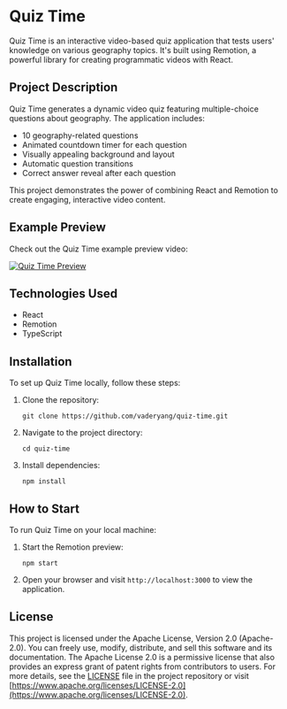 # Quiz Time

Quiz Time is an interactive video-based quiz application that tests users' knowledge on various geography topics. It's built using Remotion, a powerful library for creating programmatic videos with React.

## Project Description

Quiz Time generates a dynamic video quiz featuring multiple-choice questions about geography. The application includes:

- 10 geography-related questions
- Animated countdown timer for each question
- Visually appealing background and layout
- Automatic question transitions
- Correct answer reveal after each question

This project demonstrates the power of combining React and Remotion to create engaging, interactive video content.

## Example Preview

Check out the Quiz Time example preview video:

[![Quiz Time Preview](https://img.youtube.com/vi/rt04_rvWVC8/0.jpg)](https://www.youtube.com/watch?v=rt04_rvWVC8)



## Technologies Used

- React
- Remotion
- TypeScript

## Installation

To set up Quiz Time locally, follow these steps:

1. Clone the repository:
   ```
   git clone https://github.com/vaderyang/quiz-time.git
   ```

2. Navigate to the project directory:
   ```
   cd quiz-time
   ```

3. Install dependencies:
   ```
   npm install
   ```

## How to Start

To run Quiz Time on your local machine:

1. Start the Remotion preview:
   ```
   npm start
   ```

2. Open your browser and visit `http://localhost:3000` to view the application.

## License

This project is licensed under the Apache License, Version 2.0 (Apache-2.0). You can freely use, modify, distribute, and sell this software and its documentation. The Apache License 2.0 is a permissive license that also provides an express grant of patent rights from contributors to users. For more details, see the [LICENSE](LICENSE) file in the project repository or visit [https://www.apache.org/licenses/LICENSE-2.0](https://www.apache.org/licenses/LICENSE-2.0).
